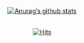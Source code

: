 <div align=center>
  
  
[![Anurag’s github stats](https://github-readme-stats.vercel.app/api?username=changsikkwon)](https://github.com/anuraghazra/github-readme-stats)<br><br>



[![Hits](https://hits.seeyoufarm.com/api/count/incr/badge.svg?url=https%3A%2F%2Fgithub.com%2Fchangsikkwon&count_bg=%2379C83D&title_bg=%23555555&icon=&icon_color=%23E7E7E7&title=hits&edge_flat=false)](https://hits.seeyoufarm.com)

</div>


